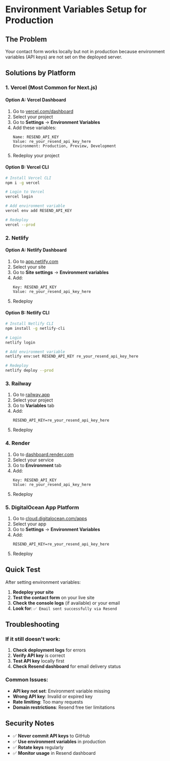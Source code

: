 # Environment Variables Setup for Production

## The Problem
Your contact form works locally but not in production because environment variables (API keys) are not set on the deployed server.

## Solutions by Platform

### 1. Vercel (Most Common for Next.js)

#### Option A: Vercel Dashboard
1. Go to [vercel.com/dashboard](https://vercel.com/dashboard)
2. Select your project
3. Go to **Settings** → **Environment Variables**
4. Add these variables:
   ```
   Name: RESEND_API_KEY
   Value: re_your_resend_api_key_here
   Environment: Production, Preview, Development
   ```
5. Redeploy your project

#### Option B: Vercel CLI
```bash
# Install Vercel CLI
npm i -g vercel

# Login to Vercel
vercel login

# Add environment variable
vercel env add RESEND_API_KEY

# Redeploy
vercel --prod
```

### 2. Netlify

#### Option A: Netlify Dashboard
1. Go to [app.netlify.com](https://app.netlify.com)
2. Select your site
3. Go to **Site settings** → **Environment variables**
4. Add:
   ```
   Key: RESEND_API_KEY
   Value: re_your_resend_api_key_here
   ```
5. Redeploy

#### Option B: Netlify CLI
```bash
# Install Netlify CLI
npm install -g netlify-cli

# Login
netlify login

# Add environment variable
netlify env:set RESEND_API_KEY re_your_resend_api_key_here

# Redeploy
netlify deploy --prod
```

### 3. Railway

1. Go to [railway.app](https://railway.app)
2. Select your project
3. Go to **Variables** tab
4. Add:
   ```
   RESEND_API_KEY=re_your_resend_api_key_here
   ```
5. Redeploy

### 4. Render

1. Go to [dashboard.render.com](https://dashboard.render.com)
2. Select your service
3. Go to **Environment** tab
4. Add:
   ```
   Key: RESEND_API_KEY
   Value: re_your_resend_api_key_here
   ```
5. Redeploy

### 5. DigitalOcean App Platform

1. Go to [cloud.digitalocean.com/apps](https://cloud.digitalocean.com/apps)
2. Select your app
3. Go to **Settings** → **Environment Variables**
4. Add:
   ```
   RESEND_API_KEY=re_your_resend_api_key_here
   ```
5. Redeploy

## Quick Test

After setting environment variables:

1. **Redeploy your site**
2. **Test the contact form** on your live site
3. **Check the console logs** (if available) or your email
4. **Look for**: `✅ Email sent successfully via Resend`

## Troubleshooting

### If it still doesn't work:

1. **Check deployment logs** for errors
2. **Verify API key** is correct
3. **Test API key** locally first
4. **Check Resend dashboard** for email delivery status

### Common Issues:

- **API key not set**: Environment variable missing
- **Wrong API key**: Invalid or expired key
- **Rate limiting**: Too many requests
- **Domain restrictions**: Resend free tier limitations

## Security Notes

- ✅ **Never commit API keys** to GitHub
- ✅ **Use environment variables** in production
- ✅ **Rotate keys** regularly
- ✅ **Monitor usage** in Resend dashboard 
